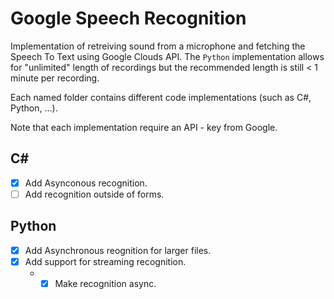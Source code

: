 # Google Speech Recognition
Implementation of retreiving sound from a microphone and fetching the Speech To Text using Google Clouds API.
The ```Python``` implementation allows for "unlimited" length of recordings but the recommended length is still < 1 minute per recording.

Each named folder contains different code implementations (such as C#, Python, ...).

Note that each implementation require an API - key from Google.

## C#
* [x] Add Asynconous recognition.
* [ ] Add recognition outside of forms.

## Python
* [x] Add Asynchronous reognition for larger files.
* [x] Add support for streaming recognition.
  - * [x] Make recognition async.
